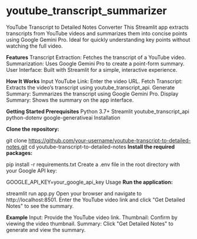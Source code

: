 # youtube_transcript_summarizer
YouTube Transcript to Detailed Notes Converter This Streamlit app extracts transcripts from YouTube videos and summarizes them into concise points using Google Gemini Pro. Ideal for quickly understanding key points without watching the full video.

**Features**
Transcript Extraction: Fetches the transcript of a YouTube video.
Summarization: Uses Google Gemini Pro to create a point-form summary.
User Interface: Built with Streamlit for a simple, interactive experience.

**How It Works**
Input YouTube Link: Enter the video URL.
Fetch Transcript: Extracts the video’s transcript using youtube_transcript_api.
Generate Summary: Summarizes the transcript using Google Gemini Pro.
Display Summary: Shows the summary on the app interface.

**Getting Started
Prerequisites**
Python 3.7+
Streamlit
youtube_transcript_api
python-dotenv
google-generativeai
Installation

**Clone the repository:**

git clone https://github.com/your-username/youtube-transcript-to-detailed-notes.git
cd youtube-transcript-to-detailed-notes
**Install the required packages:**

pip install -r requirements.txt
Create a .env file in the root directory with your Google API key:

GOOGLE_API_KEY=your_google_api_key
Usage
**Run the application:**

streamlit run app.py
Open your browser and navigate to http://localhost:8501.
Enter the YouTube video link and click "Get Detailed Notes" to see the summary.

**Example**
Input: Provide the YouTube video link.
Thumbnail: Confirm by viewing the video thumbnail.
Summary: Click "Get Detailed Notes" to generate and view the summary.
